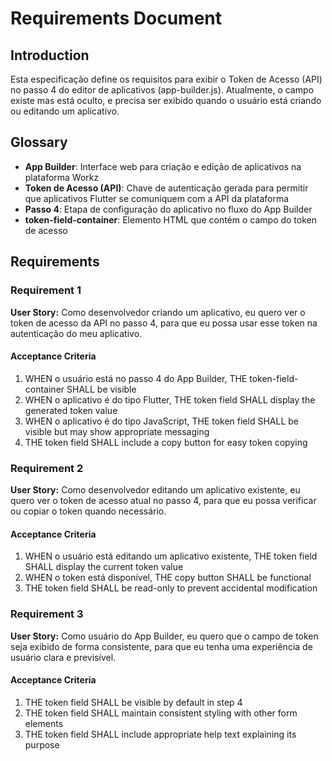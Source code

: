 # Requirements Document

## Introduction

Esta especificação define os requisitos para exibir o Token de Acesso (API) no passo 4 do editor de aplicativos (app-builder.js). Atualmente, o campo existe mas está oculto, e precisa ser exibido quando o usuário está criando ou editando um aplicativo.

## Glossary

- **App Builder**: Interface web para criação e edição de aplicativos na plataforma Workz
- **Token de Acesso (API)**: Chave de autenticação gerada para permitir que aplicativos Flutter se comuniquem com a API da plataforma
- **Passo 4**: Etapa de configuração do aplicativo no fluxo do App Builder
- **token-field-container**: Elemento HTML que contém o campo do token de acesso

## Requirements

### Requirement 1

**User Story:** Como desenvolvedor criando um aplicativo, eu quero ver o token de acesso da API no passo 4, para que eu possa usar esse token na autenticação do meu aplicativo.

#### Acceptance Criteria

1. WHEN o usuário está no passo 4 do App Builder, THE token-field-container SHALL be visible
2. WHEN o aplicativo é do tipo Flutter, THE token field SHALL display the generated token value
3. WHEN o aplicativo é do tipo JavaScript, THE token field SHALL be visible but may show appropriate messaging
4. THE token field SHALL include a copy button for easy token copying

### Requirement 2

**User Story:** Como desenvolvedor editando um aplicativo existente, eu quero ver o token de acesso atual no passo 4, para que eu possa verificar ou copiar o token quando necessário.

#### Acceptance Criteria

1. WHEN o usuário está editando um aplicativo existente, THE token field SHALL display the current token value
2. WHEN o token está disponível, THE copy button SHALL be functional
3. THE token field SHALL be read-only to prevent accidental modification

### Requirement 3

**User Story:** Como usuário do App Builder, eu quero que o campo de token seja exibido de forma consistente, para que eu tenha uma experiência de usuário clara e previsível.

#### Acceptance Criteria

1. THE token field SHALL be visible by default in step 4
2. THE token field SHALL maintain consistent styling with other form elements
3. THE token field SHALL include appropriate help text explaining its purpose